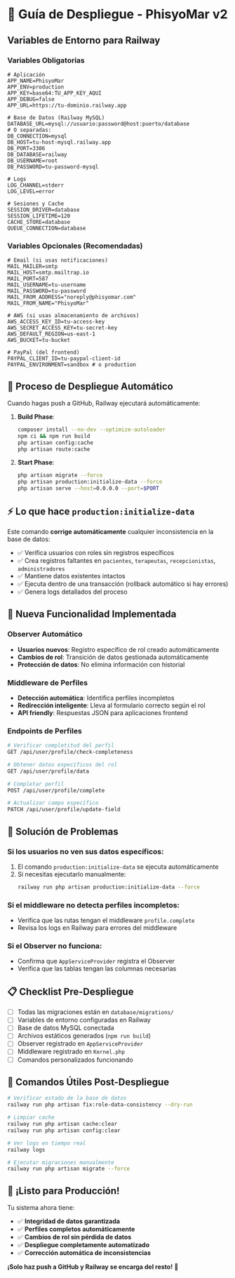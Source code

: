 # 🚀 Guía de Despliegue - PhisyoMar v2

## Variables de Entorno para Railway

### Variables Obligatorias
```env
# Aplicación
APP_NAME=PhisyoMar
APP_ENV=production
APP_KEY=base64:TU_APP_KEY_AQUI
APP_DEBUG=false
APP_URL=https://tu-dominio.railway.app

# Base de Datos (Railway MySQL)
DATABASE_URL=mysql://usuario:password@host:puerto/database
# O separadas:
DB_CONNECTION=mysql
DB_HOST=tu-host-mysql.railway.app
DB_PORT=3306
DB_DATABASE=railway
DB_USERNAME=root
DB_PASSWORD=tu-password-mysql

# Logs
LOG_CHANNEL=stderr
LOG_LEVEL=error

# Sesiones y Cache
SESSION_DRIVER=database
SESSION_LIFETIME=120
CACHE_STORE=database
QUEUE_CONNECTION=database
```

### Variables Opcionales (Recomendadas)
```env
# Email (si usas notificaciones)
MAIL_MAILER=smtp
MAIL_HOST=smtp.mailtrap.io
MAIL_PORT=587
MAIL_USERNAME=tu-username
MAIL_PASSWORD=tu-password
MAIL_FROM_ADDRESS="noreply@phisyomar.com"
MAIL_FROM_NAME="PhisyoMar"

# AWS (si usas almacenamiento de archivos)
AWS_ACCESS_KEY_ID=tu-access-key
AWS_SECRET_ACCESS_KEY=tu-secret-key
AWS_DEFAULT_REGION=us-east-1
AWS_BUCKET=tu-bucket

# PayPal (del frontend)
PAYPAL_CLIENT_ID=tu-paypal-client-id
PAYPAL_ENVIRONMENT=sandbox # o production
```

## 🔧 Proceso de Despliegue Automático

Cuando hagas push a GitHub, Railway ejecutará automáticamente:

1. **Build Phase**:
   ```bash
   composer install --no-dev --optimize-autoloader
   npm ci && npm run build
   php artisan config:cache
   php artisan route:cache
   ```

2. **Start Phase**:
   ```bash
   php artisan migrate --force
   php artisan production:initialize-data --force
   php artisan serve --host=0.0.0.0 --port=$PORT
   ```

## ⚡ Lo que hace `production:initialize-data`

Este comando **corrige automáticamente** cualquier inconsistencia en la base de datos:

- ✅ Verifica usuarios con roles sin registros específicos
- ✅ Crea registros faltantes en `pacientes`, `terapeutas`, `recepcionistas`, `administradores`
- ✅ Mantiene datos existentes intactos
- ✅ Ejecuta dentro de una transacción (rollback automático si hay errores)
- ✅ Genera logs detallados del proceso

## 🎯 Nueva Funcionalidad Implementada

### Observer Automático
- **Usuarios nuevos**: Registro específico de rol creado automáticamente
- **Cambios de rol**: Transición de datos gestionada automáticamente
- **Protección de datos**: No elimina información con historial

### Middleware de Perfiles
- **Detección automática**: Identifica perfiles incompletos
- **Redirección inteligente**: Lleva al formulario correcto según el rol
- **API friendly**: Respuestas JSON para aplicaciones frontend

### Endpoints de Perfiles
```bash
# Verificar completitud del perfil
GET /api/user/profile/check-completeness

# Obtener datos específicos del rol
GET /api/user/profile/data

# Completar perfil
POST /api/user/profile/complete

# Actualizar campo específico
PATCH /api/user/profile/update-field
```

## 🐛 Solución de Problemas

### Si los usuarios no ven sus datos específicos:
1. El comando `production:initialize-data` se ejecuta automáticamente
2. Si necesitas ejecutarlo manualmente:
   ```bash
   railway run php artisan production:initialize-data --force
   ```

### Si el middleware no detecta perfiles incompletos:
- Verifica que las rutas tengan el middleware `profile.complete`
- Revisa los logs en Railway para errores del middleware

### Si el Observer no funciona:
- Confirma que `AppServiceProvider` registra el Observer
- Verifica que las tablas tengan las columnas necesarias

## 📋 Checklist Pre-Despliegue

- [ ] Todas las migraciones están en `database/migrations/`
- [ ] Variables de entorno configuradas en Railway
- [ ] Base de datos MySQL conectada
- [ ] Archivos estáticos generados (`npm run build`)
- [ ] Observer registrado en `AppServiceProvider`
- [ ] Middleware registrado en `Kernel.php`
- [ ] Comandos personalizados funcionando

## 🔄 Comandos Útiles Post-Despliegue

```bash
# Verificar estado de la base de datos
railway run php artisan fix:role-data-consistency --dry-run

# Limpiar cache
railway run php artisan cache:clear
railway run php artisan config:clear

# Ver logs en tiempo real
railway logs

# Ejecutar migraciones manualmente
railway run php artisan migrate --force
```

## 🎉 ¡Listo para Producción!

Tu sistema ahora tiene:
- ✅ **Integridad de datos garantizada**
- ✅ **Perfiles completos automáticamente**
- ✅ **Cambios de rol sin pérdida de datos**
- ✅ **Despliegue completamente automatizado**
- ✅ **Corrección automática de inconsistencias**

**¡Solo haz push a GitHub y Railway se encarga del resto!** 🚀